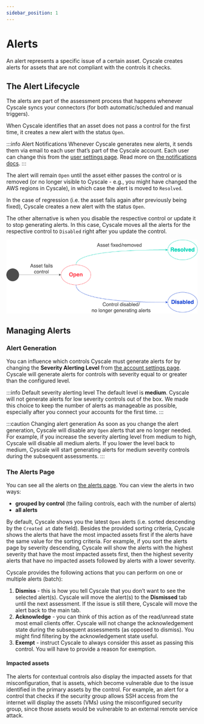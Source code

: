 ```yaml
---
sidebar_position: 1
---
```


# Alerts

An alert represents a specific issue of a certain asset. Cyscale creates alerts for assets that are not compliant with the controls it checks.

## The Alert Lifecycle

The alerts are part of the assessment process that happens whenever Cyscale syncs your connectors (for both automatic/scheduled and manual triggers).

When Cyscale identifies that an asset does not pass a control for the first time, it creates a new alert with the status `Open`.

:::info Alert Notifications
Whenever Cyscale generates new alerts, it sends them via email to each user that’s part of the Cyscale account. Each user can change this from the [user settings page](https://app.cyscale.com/user-settings). Read more on [the notifications docs](../general/notifications.md).
:::

The alert will remain `Open` until the asset either passes the control or is removed (or no longer visible to Cyscale - e.g., you might have changed the AWS regions in Cyscale), in which case the alert is moved to `Resolved`.

In the case of regression (i.e. the asset fails again after previously being fixed), Cyscale creates a new alert with the status `Open`.

The other alternative is when you disable the respective control or update it to stop generating alerts. In this case, Cyscale moves all the alerts for the respective control to `Disabled` right after you update the control.

![Alert lifecycle](/img/alert-lifecycle.png)

## Managing Alerts

### Alert Generation

You can influence which controls Cyscale must generate alerts for by changing the **Severity Alerting Level** from [the account settings page](https://app.cyscale.com/account-settings). Cyscale will generate alerts for controls with severity equal to or greater than the configured level.

:::info Default severity alerting level
The default level is **medium**. Cyscale will not generate alerts for low severity controls out of the box. We made this choice to keep the number of alerts as manageable as possible, especially after you connect your accounts for the first time.
:::

:::caution Changing alert generation
As soon as you change the alert generation, Cyscale will disable any `Open` alerts that are no longer needed. For example, if you increase the severity alerting level from medium to high, Cyscale will disable all medium alerts. If you lower the level back to medium, Cyscale will start generating alerts for medium severity controls during the subsequent assessments.
:::

### The Alerts Page

You can see all the alerts on [the alerts page](https://app.cyscale.com/alerts). You can view the alerts in two ways:

- **grouped by control** (the failing controls, each with the number of alerts)
- **all alerts**

By default, Cyscale shows you the latest `Open` alerts (i.e. sorted descending by the `Created at` date field). Besides the provided sorting criteria, Cyscale shows the alerts that have the most impacted assets first if the alerts have the same value for the sorting criteria. For example, if you sort the alerts page by severity descending, Cyscale will show the alerts with the highest severity that have the most impacted assets first, then the highest severity alerts that have no impacted assets followed by alerts with a lower severity.

Cyscale provides the following actions that you can perform on one or multiple alerts (batch):

1. **Dismiss** - this is how you tell Cyscale that you don’t want to see the selected alert(s). Cyscale will move the alert(s) to the **Dismissed** tab until the next assessment. If the issue is still there, Cyscale will move the alert back to the main tab.
2. **Acknowledge** - you can think of this action as of the read/unread state most email clients offer. Cyscale will not change the acknowledgement state during the subsequent assessments (as opposed to dismiss). You might find filtering by the acknowledgement state useful.
3. **Exempt** - instruct Cyscale to always consider this asset as passing this control. You will have to provide a reason for exemption.

#### Impacted assets

The alerts for contextual controls also display the impacted assets for that misconfiguration, that is assets, which become vulnerable due to the issue identified in the primary assets by the control. For example, an alert for a control that checks if the security group allows SSH access from the internet will display the assets (VMs) using the misconfigured security group, since those assets would be vulnerable to an external remote service attack.
